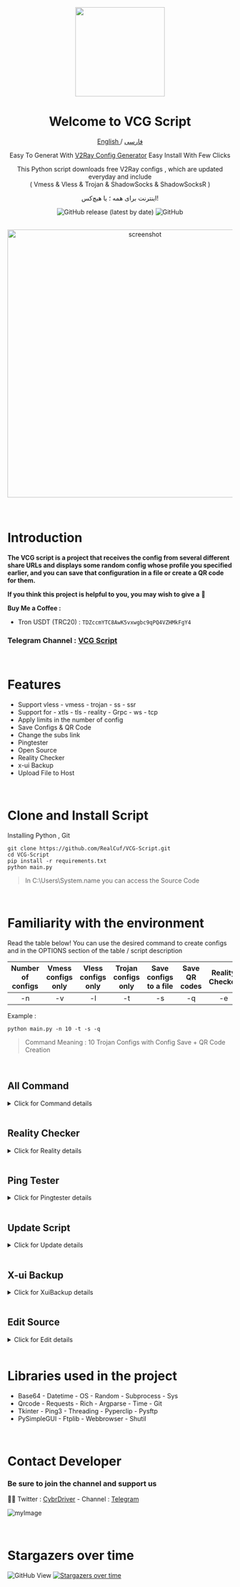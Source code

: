 <p align="center">
  <a href="https://github.com/RealCuf/VCG-Script" target="_blank" rel="noopener noreferrer">
    <picture>
      <img width="200" height="200" src="https://i.postimg.cc/kXh9Y0TD/v-logo-yellow.png">
    </picture>
  </a>
</p>

<h1 align="center"/>Welcome to VCG Script</h1>

<p align="center">
	<a href="./README.md">
	English
	</a>
	/
	<a href="./README-fa.md">
	فارسی
	</a>

</p>

<p align="center">
Easy To Generat With <a href="https://github.com/RealCuf/VCG-Script">V2Ray Config Generator</a> Easy Install With Few Clicks
</p>

<p align="center">This Python script downloads free V2Ray configs , which are updated everyday and include <br>( Vmess & Vless & Trojan & ShadowSocks & ShadowSocksR )</p>
<p align="center">اینترنت برای همه ؛ یا هیچ‌کس!</p>
<div align=center>
  
<!-- ![GitHub all releases](https://img.shields.io/github/downloads/iDehghan/VCG-Script/total?color=white&style=for-the-badge) -->
![GitHub release (latest by date)](https://img.shields.io/github/v/release/RealCuf/VCG-Script?color=white&style=for-the-badge)
![GitHub](https://img.shields.io/github/license/RealCuf/VCG-Script?color=white&style=for-the-badge)

</div>

<br>
<div align="center"> 
  <img src="https://i.ibb.co/3hL8cHG/Screenshot-2023-07-12-151030.png" alt="screenshot" width="600" height="auto"/>
</div>  
<br>

<br>

# Introduction

**The VCG script is a project that receives the config from several different share URLs and displays some random config whose profile you specified earlier, and you can save that configuration in a file or create a QR code for them.**

**If you think this project is helpful to you, you may wish to give a** :star2:

**Buy Me a Coffee :**

- Tron USDT (TRC20) : `TDZccmYTC8AwK5vxwgbc9qPQ4VZHMkFgY4`

### Telegram Channel : [VCG Script](https://t.me/VCGScript)

<br>

# Features

- Support vless - vmess - trojan - ss - ssr
- Support for - xtls - tls - reality - Grpc - ws - tcp
- Apply limits in the number of config
- Save Configs & QR Code
- Change the subs link
- Pingtester
- Open Source
- Reality Checker
- x-ui Backup
- Upload File to Host

<br>

# Clone and Install Script

Installing Python , Git

```
git clone https://github.com/RealCuf/VCG-Script.git
cd VCG-Script
pip install -r requirements.txt
python main.py
```
> In C:\Users\System.name you can access the Source Code

<br>

# Familiarity with the environment

Read the table below!
You can use the desired command to create configs and in the OPTIONS section of the table / script description

|Number of configs|Vmess configs only|Vless configs only|Trojan configs only|Save configs to a file|Save QR codes|Reality Checker|Pingtester|x-ui Backup|Upload File
|:---:|:---:|:---:|:---:|:---:|:---:|:---:|:---:|:---:|:---:|
|-n| -v| -l| -t| -s| -q| -e| -p| -b| -o|

Example :

````
python main.py -n 10 -t -s -q
````
> Command Meaning : 10 Trojan Configs with Config Save + QR Code Creation

<br>

## All Command

<details>
  <summary>Click for Command details</summary>

<br>

Usage :  `python main.py [Options]`

| Command | Alternative command               | Action                           |
| :----: | ---------------------------------- | -------------------------------- |
| `-n`  | `--number`                          | Number of Configs - Default : 5  |
| `-v`  | `--vmess`                           | Vmess Configs only               |
| `-l`  | `--vless`                           | Vless Configs only               |
| `-t`  | `--trojan`                          | Trojan Configs only              |
| `-h`  | `--shadowsocks`                     | ShadowSocks Configs only         |
| `-a`  | `--shadowsocksr`                    | ShadowSocksR Configs only        |
| `-r`  | `--reality`                         | Reality Checker                  |
| `-s`  | `--save`                            | Save Configs                     |
| `-q`  | `--qr`                              | Save QR codes                    |
| `-b`  | `--backup`                          | x-ui Backup                      |
| `-p`  | `--ping`                            | Pingtester                       |
| `-o`  | `--host`                            | Upload File to Host              |
| `-u`  | `--update`                          | Update Script                    |

</details>

<br>

## Reality Checker

<details>
  <summary>Click for  Reality details</summary>

  <br>
  
   - You can extract the config that has a Reality by adding a -r or --reality command.
   ```
   python main.py -n 10 -l -r -s -q
   ```
   > Command Meaning : 10 vless Configs with Config Save + QR Code Creation + Reality

  <br>
   
</details>

<br>

## Ping Tester

<details>
  <summary>Click for Pingtester details</summary>

  <br>
  
   - To ping a txt file that contains a number of config, use the following command
   ```
   python main.py -p
   ```
   - Then tap Select File and in the conf folder, select the txt file you want

  <br>

  <a><img alt="VCG" src="https://i.ibb.co/8M8xx38/image.png"></a>
   
</details>

<br>

## Update Script

<details>
  <summary>Click for Update details</summary>

  <br>
  
   ```
   python main.py -u
   ```
   > Backup conf and qr and database folders before updating
   
</details>

<br>

## X-ui Backup

<details>
  <summary>Click for  XuiBackup details</summary>

  <br>
  
   - Use the following command to back up the panel
   ```
   python main.py -b
   ```
   - In the data section, write your server information
> ip , port , user , password , remote_path

  <br>
   
</details>

<br>

## Edit Source

<details>
  <summary>Click for Edit details</summary>

  <br>

- In the DECODED_URLS sections, ENCODED_URLS you can choose your favorite Subscribtion link!
  
```python
# URLs for configs not encoded in a base64 string
DECODED_URLS = [
    "https://raw.githubusercontent.com/mahdibland/ShadowsocksAggregator/master/sub/sub_merge.txt",
    "https://raw.githubusercontent.com/awesome-vpn/awesome-vpn/master/all",
    "https://raw.githubusercontent.com/freefq/free/master/v2",
    "https://raw.fastgit.org/ripaojiedian/freenode/main/sub",
]

# URLs for configs encoded in a base64 string
ENCODED_URLS = [
    "https://raw.githubusercontent.com/Bardiafa/Free-V2ray-Config/main/Splitted-By-Protocol/vmess.txt",
    "https://raw.githubusercontent.com/Bardiafa/Free-V2ray-Config/main/Splitted-By-Protocol/vless.txt",
    "https://raw.githubusercontent.com/Bardiafa/Free-V2ray-Config/main/Splitted-By-Protocol/trojan.txt",
]
```
   
</details>

<br>

# Libraries used in the project

- Base64 - Datetime - OS - Random - Subprocess - Sys
- Qrcode - Requests - Rich - Argparse - Time - Git
- Tkinter - Ping3 - Threading - Pyperclip - Pysftp
- PySimpleGUI - Ftplib - Webbrowser - Shutil

<br>

# Contact Developer
### Be sure to join the channel and support us

😶‍🌫️ Twitter : [CybrDriver](https://twitter.com/CybrDriver) -
Channel : [Telegram](https://t.me/VCGScript)

![myImage](https://media.giphy.com/media/XRB1uf2F9bGOA/giphy.gif)

<br>

# Stargazers over time
![GitHub View](https://views.whatilearened.today/views/github/RealCuf/VCG-Script.svg)
[![Stargazers over time](https://starchart.cc/RealCuf/VCG-Script.svg)](https://starchart.cc/RealCuf/VCG-Script)
